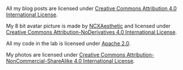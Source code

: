 All my blog posts are licensed under [Creative Commons Attribution 4.0 International License](http://creativecommons.org/licenses/by/4.0/).

My 8 bit avatar picture is made by [NCXAesthetic](https://www.instagram.com/ncxaesthetic/) and licensed under [Creative Commons Attribution-NoDerivatives 4.0 International License](http://creativecommons.org/licenses/by-nd/4.0/).

All my code in the lab is licensed under [Apache 2.0](https://www.apache.org/licenses/LICENSE-2.0).

My photos are licensed under [Creative Commons Attribution-NonCommercial-ShareAlike 4.0 International License](https://creativecommons.org/licenses/by-nc-sa/4.0/).
